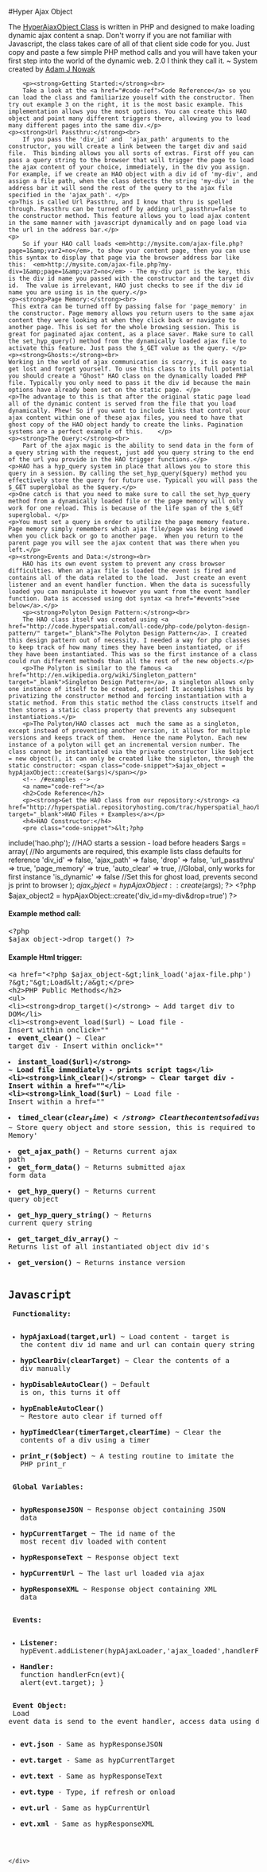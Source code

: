 #Hyper Ajax Object

<div id="content-left">
        <p>The <a href="http://hao.myhyperspace.com/source-code/" title="Get Class Now" target="_blank">HyperAjaxObject Class</a> is written in PHP and designed to make loading dynamic ajax content a snap. Don't worry if you are not familiar with Javascript, the class takes care of all of that client side code for you. Just copy and paste a few simple PHP method calls and you will have taken your first step into the world of the dynamic web. 2.0 I think they call it. ~ System created by <a href="http://adamjnowak.com" target="_blank">Adam J Nowak</a></p>
        
        <p><strong>Getting Started:</strong><br>
        Take a look at the <a href="#code-ref">Code Reference</a> so you can load the class and familiarize youself with the constructor. Then try out example 3 on the right, it is the most basic example. This implementation allows you the most options. You can create this HAO object and point many different triggers there, allowing you to load many different pages into the same div.</p>
    <p><strong>Url Passthru:</strong><br>
        If you pass the 'div_id' and  'ajax_path' arguments to the constructor, you will create a link between the target div and said file.  This binding allows you all sorts of extras. First off you can pass a query string to the browser that will trigger the page to load the ajax content of your choice, immediately, in the div you assign. For example, if we create an HAO object with a div id of 'my-div', and assign a file path, when the class detects the string 'my-div' in the address bar it will send the rest of the query to the ajax file specified in the 'ajax_path'. </p>
    <p>This is called Url Passthru, and I know that thru is spelled through. Passthru can be turned off by adding url_passthru=false to the constructor method. This feature allows you to load ajax content in the same manner with javascript dynamically and on page load via the url in the address bar.</p>
    <p>
        So if your HAO call loads <em>http://mysite.com/ajax-file.php?page=1&amp;var2=no</em>, to show your content page, then you can use this syntax to display that page via the browser address bar like this:  <em>http://mysite.com/ajax-file.php?my-div=1&amp;page=1&amp;var2=no</em> - The my-div part is the key, this is the div id name you passed with the constructor and the target div id.  The value is irrelevant, HAO just checks to see if the div id name you are using is in the query.</p>
    <p><strong>Page Memory:</strong><br>
     This extra can be turned off by passing false for 'page_memory' in the constructor. Page memory allows you return users to the same ajax content they were looking at when they click back or navigate to  another page. This is set for the whole browsing session. This is great for paginated ajax content, as a place saver. Make sure to call the set_hyp_query() method from the dynamically loaded ajax file to activate this feature. Just pass the $_GET value as the query. </p>
    <p><strong>Ghosts:</strong><br>
    Working in the world of ajax communication is scarry, it is easy to get lost and forget yourself. To use this class to its full potential you should create a "Ghost" HAO class on the dynamically loaded PHP file. Typically you only need to pass it the div id because the main options have already been set on the static page. </p>
    <p>The advantage to this is that after the original static page load all of the dynamic content is served from the file that you load dynamically. Phew! So if you want to include links that control your ajax content within one of these ajax files, you need to have that ghost copy of the HAO object handy to create the links. Pagination systems are a perfect example of this.    </p>
    <p><strong>The Query:</strong><br>
        Part of the ajax magic is the ability to send data in the form of a query string with the request, just add you query string to the end of the url you provide in the HAO trigger functions.</p>
    <p>HAO has a hyp_query system in place that allows you to store this query in a session. By calling the set_hyp_query($query) method you effectively store the query for future use. Typicall you will pass the $_GET superglobal as the $query.</p>
    <p>One catch is that you need to make sure to call the set_hyp_query method from a dynamically loaded file or the page memory will only work for one reload. This is because of the life span of the $_GET superglobal. </p>
    <p>You must set a query in order to utilize the page memory feature.  Page memory simply remembers which ajax file/page was being viewed when you click back or go to another page.  When you return to the parent page you will see the ajax content that was there when you left.</p>
    <p><strong>Events and Data:</strong><br>
        HAO has its own event system to prevent any cross browser difficulties. When an ajax file is loaded the event is fired and contains all of the data related to the load.  Just create an event listener and an event handler function. When the data is sucessfully loaded you can manipulate it however you want from the event handler function. Data is accessed using dot syntax <a href="#events">see below</a>.</p>
        <p><strong>Polyton Design Pattern:</strong><br>
        The HAO class itself was created using <a href="http://code.hyperspatial.com/all-code/php-code/polyton-design-pattern/" target="_blank">The Polyton Design Pattern</a>. I created this design pattern out of necessity. I needed a way for php classes to keep track of how many times they have been instantiated, or if they have been instantiated. This was so the first instance of a class could run different methods than all the rest of the new objects.</p>
        <p>The Polyton is similar to the famous <a href="http://en.wikipedia.org/wiki/Singleton_pattern" target="_blank">Singleton Design Pattern</a>, a singleton allows only one instance of itself to be created, period! It accomplishes this by privatizing the constructor method and forcing instantiation with a static method. From this static method the class constructs itself and then stores a static class property that prevents any subsequent instantiations.</p>
        <p>The Polyton/HAO classes act  much the same as a singleton, except instead of preventing another version, it allows for multiple versions and keeps track of them.  Hence the name Polyton. Each new instance of a polyton will get an incremental version number. The class cannot be instantiated via the private constructor like $object = new object(), it can only be created like the sigleton, through the static constructor: <span class="code-snippet">$ajax_object = hypAjaxObject::create($args)</span></p>
        <!-- /#examples -->
        <a name="code-ref"></a>
        <h2>Code Reference</h2>
        <p><strong>Get the HAO class from our repository:</strong> <a href="http://hyperspatial.repositoryhosting.com/trac/hyperspatial_hao/browser/tags/1.0" target="_blank">HAO Files + Examples</a></p>
        <h4>HAO Constructor:</h4>
        <pre class="code-snippet">&lt;?php
include('hao.php'); //HAO starts a session - load before headers
$args = array( //No arguments are required, this example lists class defaults for reference
    'div_id' =&gt; false,
    'ajax_path' =&gt; false,
    'drop' =&gt; false,
    'url_passthru' =&gt; true,
    'page_memory' =&gt; true,
    'auto_clear' =&gt; true, //Global, only works for first instance
    'is_dynamic' =&gt; false //Set this for ghost load, prevents second js print to browser
);
$ajax_object = hypAjaxObject::create($args);
?&gt;
&lt;?php $ajax_object2 = hypAjaxObject::create('div_id=my-div&amp;drop=true') ?&gt;</pre>
        <h4>Example method call:</h4>
        <pre class="code-snippet">&lt;?php $ajax_object-&gt;drop_target() ?&gt;</pre>
        <h4>Example Html trigger:</h4>
        <pre class="code-snippet">&lt;a href="&lt;?php $ajax_object-&gt;link_load('ajax-file.php') ?&gt;"&gt;Load&lt;/a&gt;</pre>
        <h2>PHP Public Methods</h2>
        <ul>
            <li><strong>drop_target()</strong> ~ Add target div to DOM</li>
            <li><strong>event_load($url)</strong> ~ Load file - Insert within onclick=""</li>
            <li><strong>event_clear()</strong> ~ Clear target div -  Insert within onclick=""</li>
            <li><strong>instant_load($url)</strong> ~ Load file immediately - prints script tags</li>
            <li><strong>link_clear()</strong> ~ Clear target div - Insert within a href=""</li>
            <li><strong>link_load($url)</strong> ~ Load file - Insert within a href=""</li>
            <li><strong>timed_clear($clear_time)</strong> ~ Clear the contents of a div using a timer</li>
            <li><strong>timed_refresh($refresh_file,$refresh_time)</strong> ~ Load file continually using a timer</li>
        </ul>
        <strong>Accessors:</strong>
        <ul>
            <li><strong>set_hyp_query($query)</strong> ~ Store query object and store session, this is required to use 'Page Memory'</li>
            <li><strong>get_ajax_path()</strong> ~ Returns current ajax path
            </li><li><strong>get_form_data()</strong> ~ Returns submitted ajax form data</li>
            <li><strong>get_hyp_query()</strong> ~ Returns current query object</li>
            <li><strong>get_hyp_query_string()</strong> ~ Returns current query string</li>
            <li><strong>get_target_div_array()</strong> ~ Returns list of all instantiated object div id's</li>
            <li><strong>get_version()</strong> ~ Returns instance version</li>
        </ul>
        <h2>Javascript</h2>
        <strong>Functionality:</strong>
        <ul>
            <li><strong>hypAjaxLoad(target,url)</strong> ~ Load content - target is the content div id name and url can contain query string</li>
            <li><strong>hypClearDiv(clearTarget)</strong> ~ Clear the contents of a div manually</li>
            <li><strong>hypDisableAutoClear()</strong> ~ Default is on, this turns it off</li>
            <li><strong>hypEnableAutoClear()</strong> ~ Restore auto clear if turned off</li>
            <li><strong>hypTimedClear(timerTarget,clearTime)</strong> ~ Clear the contents of a div using a timer</li>
            <li><strong>print_r($object)</strong> ~ A testing routine to imitate the PHP print_r</li>
        </ul>
        <strong>Global Variables:</strong>
        <ul>
            <li><strong>hypResponseJSON</strong> ~ Response object containing JSON data</li>
            <li><strong>hypCurrentTarget</strong> ~ The id name of the most recent div loaded with content</li>
            <li><strong>hypResponseText</strong> ~ Response object text</li>
            <li><strong>hypCurrentUrl</strong> ~ The last url loaded via ajax</li>
            <li><strong>hypResponseXML</strong> ~ Response object containing XML data</li>
        </ul>
        <strong id="events">Events:</strong>
        <ul>
        	<li><strong>Listener:</strong><br>hypEvent.addListener(hypAjaxLoader,'ajax_loaded',handlerFcn);</li>
            <li><strong>Handler:</strong><br>function handlerFcn(evt){ alert(evt.target); }</li>
        </ul>
        <strong>Event Object:</strong><br>
        Load event data is send to the event handler, access data using dot syntax
        <ul>
        	<li><strong>evt.json</strong> - Same as hypResponseJSON</li>
            <li><strong>evt.target</strong> - Same as hypCurrentTarget</li>
            <li><strong>evt.text</strong> - Same as hypResponseText</li>
            <li><strong>evt.type</strong> - Type, if refresh or onload</li>
            <li><strong>evt.url</strong> - Same as hypCurrentUrl</li>
            <li><strong>evt.xml</strong> - Same as hypResponseXML</li>
        </ul>
       
    </div>
